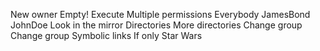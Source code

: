 New owner
Empty!
Execute
Multiple permissions
Everybody
JamesBond
JohnDoe
 Look in the mirror
Directories
More directories
Change group
Change group
Symbolic links
If only
Star Wars
